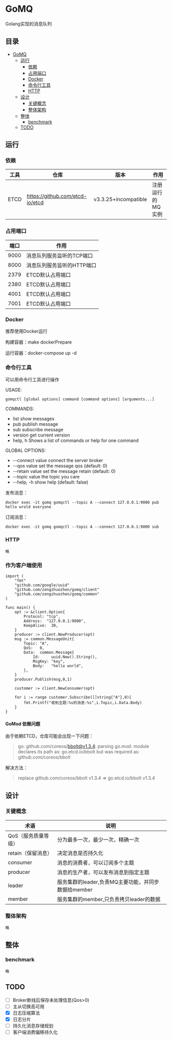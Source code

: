 # GoMQ

Golang实现的消息队列

## 目录

- [GoMQ](#GoMQ)
    - [运行](#运行)
        - [依赖](#依赖)
        - [占用端口](#占用端口)
        - [Docker](#Docker)
        - [命令行工具](#命令行工具)
        - [HTTP](#HTTP)
    - [设计](#设计)
        - [关键概念](#关键概念)
        - [整体架构](#整体架构)
    - [整体](#整体)
        - [benchmark](#benchmark)
    - [TODO](#TODO)

## 运行

### 依赖

|工具|仓库|版本|作用|
|----|----|----|----|
|ETCD|https://github.com/etcd-io/etcd|v3.3.25+incompatible|注册运行的MQ实例

### 占用端口

|端口|作用|
|----|----|
|9000|消息队列服务监听的TCP端口|
|8000|消息队列服务监听的HTTP端口|
|2379|ETCD默认占用端口|
|2380|ETCD默认占用端口|
|4001|ETCD默认占用端口|
|7001|ETCD默认占用端口|

### Docker

推荐使用Docker运行

构建容器：make dockerPrepare

运行容器：docker-compose up -d

### 命令行工具

可以用命令行工具进行操作

USAGE:

```
gomqctl [global options] command [command options] [arguments...]
```

COMMANDS:

- list show messages
- pub publish message
- sub subscribe message
- version get current version
- help, h Shows a list of commands or help for one command

GLOBAL OPTIONS:

- --connect value connect the server broker
- --qos value set the message qos (default: 0)
- --retain value set the message retain (default: 0)
- --topic value the topic you care
- --help, -h show help (default: false)

发布消息：

```
docker exec -it gomq gomqctl --topic A --connect 127.0.0.1:9000 pub hello wrold everyone
```

订阅消息：

```
docker exec -it gomq gomqctl --topic A --connect 127.0.0.1:9000 sub 
```

### HTTP

    略

### 作为客户端使用

```
import (
	"fmt"
	"github.com/google/uuid"
	"github.com/zengzhuozhen/gomq/client"
	"github.com/zengzhuozhen/gomq/common"
)

func main() {
	opt := &client.Option{
		Protocol: "tcp",
		Address:  "127.0.0.1:9000",
		KeepAlive:  30,
	}
	producer := client.NewProducer(opt)
	msg := common.MessageUnit{
		Topic: "A",
		QoS:   0,
		Data:  common.Message{
			Id:     uuid.New().String(),
			MsgKey: "key",
			Body:   "hello world",
		},
	}
	producer.Publish(msg,0,1)

	customer := client.NewConsumer(opt)

	for i := range customer.Subscribe([]string{"A"},0){
		fmt.Printf("收到主题:%s的消息:%s",i.Topic,i.Data.Body)
	}
}
```

#### GoMod 依赖问题
由于依赖ETCD，仓库可能会出现一下问题：
> go: github.com/coreos/bbolt@v1.3.4: parsing go.mod:
module declares its path as: go.etcd.io/bbolt
but was required as: github.com/coreos/bbolt

解决方法：
> replace github.com/coreos/bbolt v1.3.4 => go.etcd.io/bbolt v1.3.4

## 设计

### 关键概念

|术语|说明|
   |---|---|
|QoS（服务质量等级）| 分为最多一次，最少一次，精确一次|
|retain（保留消息）| 决定消息是否持久化|
|consumer| 消息的消费者，可以订阅多个主题|
|producer|消息的生产者，可以发布消息到指定主题|
|leader | 服务集群的leader,负责MQ主要功能，并同步数据给member|
|member | 服务集群的member,只负责拷贝leader的数据|

### 整体架构

    略

## 整体

### benchmark

    略

## TODO

- [ ] Broker断线后保存未处理信息(Qos>0)
- [ ] 主从切换高可用
- [x] 日志压缩算法
- [x] 日志分片
- [ ] 持久化消息存储规划
- [ ] 客户端消费偏移持久化